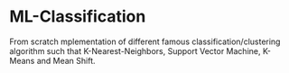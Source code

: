 # ML-Classification
From scratch mplementation of different famous classification/clustering algorithm such that K-Nearest-Neighbors, 
Support Vector Machine, K-Means and Mean Shift.

